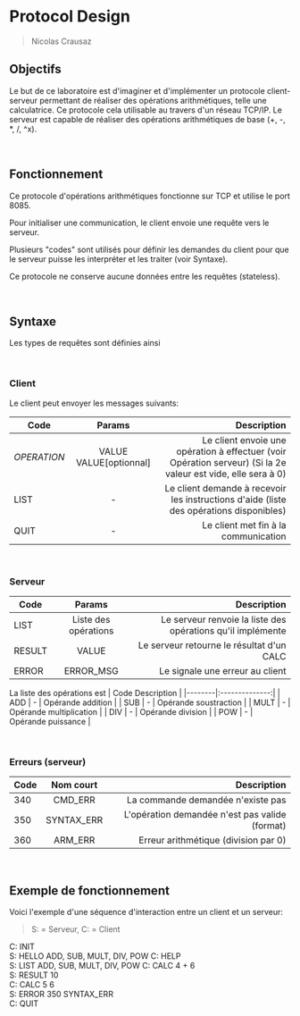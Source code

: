 # Protocol Design

> Nicolas Crausaz

## Objectifs

Le but de ce laboratoire est d'imaginer et d'implémenter un protocole client-serveur permettant de réaliser des opérations arithmétiques, telle une calculatrice.
Ce protocole cela utilisable au travers d'un réseau TCP/IP. Le serveur est capable de réaliser des opérations arithmétiques de base (+, -, *, /, ^x).

&nbsp;

## Fonctionnement

Ce protocole d'opérations arithmétiques fonctionne sur TCP et utilise le port 8085. 

Pour initialiser une communication, le client envoie une requête vers le serveur.

Plusieurs "codes" sont utilisés pour définir les demandes du client pour que le serveur puisse les interpréter et les traiter (voir Syntaxe).

Ce protocole ne conserve aucune données entre les requêtes (stateless).

&nbsp;

## Syntaxe
Les types de requêtes sont définies ainsi

&nbsp;

### Client

Le client peut envoyer les messages suivants:

| Code   |      Params      |  Description  |
|--------|:----------------:|--------------:|
| _OPERATION_ | VALUE VALUE[optionnal] | Le client envoie une opération à effectuer (voir Opération serveur) (Si la 2e valeur est vide, elle sera à 0) |
| LIST | - | Le client demande à recevoir les instructions d'aide (liste des opérations disponibles) |
| QUIT | - | Le client met fin à la communication |

&nbsp;

### Serveur

| Code   |      Params      |  Description  |
|--------|:----------------:|--------------:|
| LIST  | Liste des opérations | Le serveur renvoie la liste des opérations qu'il implémente |
| RESULT | VALUE | Le serveur retourne le résultat d'un CALC |
| ERROR | ERROR_MSG | Le signale une erreur au client |

La liste des opérations est 
| Code     Description  |
|--------|:--------------:|
| ADD | - | Opérande addition |
| SUB | - | Opérande soustraction |
| MULT | - | Opérande multiplication |
| DIV | - | Opérande division |
| POW | - | Opérande puissance |


&nbsp;

### Erreurs (serveur)

| Code   |    Nom court     |  Description  |
|--------|:----------------:|--------------:|
| 340 | CMD_ERR | La commande demandée n'existe pas |
| 350 | SYNTAX_ERR | L'opération demandée n'est pas valide (format) |
| 360 | ARM_ERR | Erreur arithmétique (division par 0) |

&nbsp;

## Exemple de fonctionnement

Voici l'exemple d'une séquence d'interaction entre un client et un serveur:

> S: = Serveur, C: = Client


C: INIT  
S: HELLO ADD, SUB, MULT, DIV, POW
C: HELP  
S: LIST ADD, SUB, MULT, DIV, POW
C: CALC 4 + 6  
S: RESULT 10  
C: CALC 5 6  
S: ERROR 350 SYNTAX_ERR  
C: QUIT  
